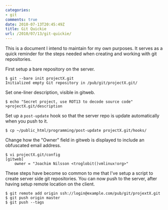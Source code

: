 ```yaml
---
categories:
- git
comments: true
date: 2010-07-13T20:45:49Z
title: Git Quickie
url: /2010/07/13/git-quickie/
---
```


This is a document I intend to maintain for my own purposes.  It serves
as a quick reminder for the steps needed when creating and working with
git repositories.

First setup a bare repository on the server.

    $ git --bare init projectX.git
    Initialized empty Git repository in /pub/git/projectX.git/

Set one-liner description, visible in gitweb.

    $ echo "Secret project, use ROT13 to decode source code" >projectX.git/description

Set up a `post-update` hook so that the server repo is update
automatically when you push to it.

    $ cp ~/public_html/programming/post-update projectX.git/hooks/

Change how the "Owner" field in gitweb is displayed to include an
obfuscated email address.

    $ vi projectX.git/config
    [gitweb]
        owner = "Joachim Nilsson <troglobit()vmlinux!org>"

These steps have become so common to me that I've setup a script to
create server side git repositories.  You can now push to the server,
after having setup remote location on the client.

    $ git remote add origin ssh://login@example.com/pub/git/projextX.git
    $ git push origin master
    $ git push --tags


